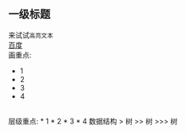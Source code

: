## 一级标题
来试试`高亮文本`<br>
[百度](http://www.baidu.com)<br>
画重点:
* 1
* 2
* 3
* 4
<br>
层级重点:
* 1
    * 2
        * 3
        * 4
数据结构
> 树
>> 树
>>> 树
